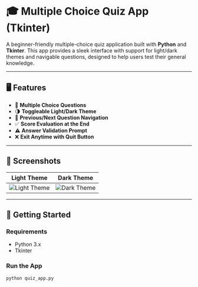 
# 🎓 Multiple Choice Quiz App (Tkinter)

A beginner-friendly multiple-choice quiz application built with **Python** and **Tkinter**. This app provides a sleek interface with support for light/dark themes and navigable questions, designed to help users test their general knowledge.

---

## 🖥️ Features

- 🧠 **Multiple Choice Questions**  
- 🌗 **Toggleable Light/Dark Theme**  
- 🔁 **Previous/Next Question Navigation**  
- ✅ **Score Evaluation at the End**  
- ⚠️ **Answer Validation Prompt**  
- ❌ **Exit Anytime with Quit Button**

---

## 📸 Screenshots

| Light Theme | Dark Theme |
|-------------|------------|
| ![Light Theme](light.png) | ![Dark Theme](dark.png) |


---

## 🚀 Getting Started

### Requirements

- Python 3.x
- Tkinter

### Run the App

```bash
python quiz_app.py
